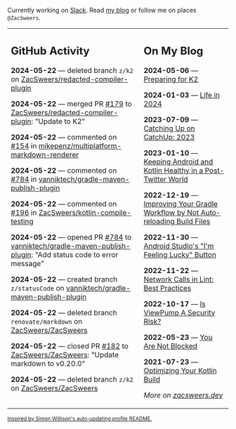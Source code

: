 Currently working on [Slack](https://slack.com/). Read [my blog](https://zacsweers.dev/) or follow me on places `@ZacSweers`.

<table><tr><td valign="top" width="60%">

## GitHub Activity
<!-- githubActivity starts -->
**2024-05-22** — deleted branch `z/k2` on [ZacSweers/redacted-compiler-plugin](https://github.com/ZacSweers/redacted-compiler-plugin)

**2024-05-22** — merged PR [#179](https://github.com/ZacSweers/redacted-compiler-plugin/pull/179) to [ZacSweers/redacted-compiler-plugin](https://github.com/ZacSweers/redacted-compiler-plugin): "Update to K2"

**2024-05-22** — commented on [#154](https://github.com/mikepenz/multiplatform-markdown-renderer/issues/154#issuecomment-2125631847) in [mikepenz/multiplatform-markdown-renderer](https://github.com/mikepenz/multiplatform-markdown-renderer)

**2024-05-22** — commented on [#784](https://github.com/vanniktech/gradle-maven-publish-plugin/pull/784#issuecomment-2125629117) in [vanniktech/gradle-maven-publish-plugin](https://github.com/vanniktech/gradle-maven-publish-plugin)

**2024-05-22** — commented on [#196](https://github.com/ZacSweers/kotlin-compile-testing/pull/196#issuecomment-2125628606) in [ZacSweers/kotlin-compile-testing](https://github.com/ZacSweers/kotlin-compile-testing)

**2024-05-22** — opened PR [#784](https://github.com/vanniktech/gradle-maven-publish-plugin/pull/784) to [vanniktech/gradle-maven-publish-plugin](https://github.com/vanniktech/gradle-maven-publish-plugin): "Add status code to error message"

**2024-05-22** — created branch `z/statusCode` on [vanniktech/gradle-maven-publish-plugin](https://github.com/vanniktech/gradle-maven-publish-plugin)

**2024-05-22** — deleted branch `renovate/markdown` on [ZacSweers/ZacSweers](https://github.com/ZacSweers/ZacSweers)

**2024-05-22** — closed PR [#182](https://github.com/ZacSweers/ZacSweers/pull/182) to [ZacSweers/ZacSweers](https://github.com/ZacSweers/ZacSweers): "Update markdown to v0.20.0"

**2024-05-22** — deleted branch `z/k2` on [ZacSweers/ZacSweers](https://github.com/ZacSweers/ZacSweers)
<!-- githubActivity ends -->
</td><td valign="top" width="40%">

## On My Blog
<!-- blog starts -->
**2024-05-06** — [Preparing for K2](https://www.zacsweers.dev/preparing-for-k2/)

**2024-01-03** — [Life in 2024](https://www.zacsweers.dev/life-in-2024/)

**2023-07-09** — [Catching Up on CatchUp: 2023](https://www.zacsweers.dev/catching-up-on-catchup-2023/)

**2023-01-10** — [Keeping Android and Kotlin Healthy in a Post-Twitter World](https://www.zacsweers.dev/keeping-android-healthy/)

**2022-12-19** — [Improving Your Gradle Workflow by Not Auto-reloading Build Files](https://www.zacsweers.dev/improving-your-workflow-by-not-auto-reloading-build-files/)

**2022-11-30** — [Android Studio's "I'm Feeling Lucky" Button](https://www.zacsweers.dev/android-studios-im-feeling-lucky-button/)

**2022-11-22** — [Network Calls in Lint: Best Practices](https://www.zacsweers.dev/network-calls-in-lint-best-practices/)

**2022-10-17** — [Is ViewPump A Security Risk?](https://www.zacsweers.dev/is-viewpump-a-security-risk/)

**2022-05-23** — [You Are Not Blocked](https://www.zacsweers.dev/you-are-not-blocked/)

**2021-07-23** — [Optimizing Your Kotlin Build](https://www.zacsweers.dev/optimizing-your-kotlin-build/)
<!-- blog ends -->
_More on [zacsweers.dev](https://zacsweers.dev/)_
</td></tr></table>

<sub><a href="https://simonwillison.net/2020/Jul/10/self-updating-profile-readme/">Inspired by Simon Willison's auto-updating profile README.</a></sub>